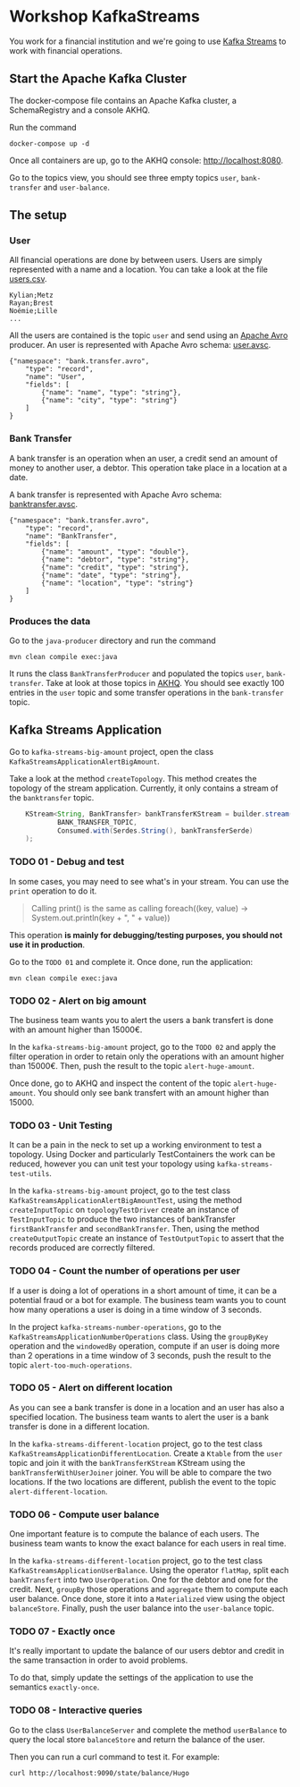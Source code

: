 # Workshop KafkaStreams

You work for a financial institution and we're going to use [Kafka Streams](https://kafka.apache.org/documentation/streams/) to work with financial operations.

## Start the Apache Kafka Cluster

The docker-compose file contains an Apache Kafka cluster, a SchemaRegistry and a console AKHQ.

Run the command

```
docker-compose up -d
```

Once all containers are up, go to the AKHQ console: [http://localhost:8080](http://localhost:8080/ui).

Go to the topics view, you should see three empty topics `user`, `bank-transfer` and `user-balance`.

## The setup

### User

All financial operations are done by between users. Users are simply represented with a name and a location.
You can take a look at the file [users.csv](java-producer/src/main/resources/users.csv).

```
Kylian;Metz
Rayan;Brest
Noémie;Lille
...
```

All the users are contained is the topic `user` and send using an [Apache Avro](https://avro.apache.org/) producer. 
An user is represented with Apache Avro schema: [user.avsc](java-producer/src/main/avro/user.avsc).

```
{"namespace": "bank.transfer.avro",
    "type": "record",
    "name": "User",
    "fields": [
        {"name": "name", "type": "string"},
        {"name": "city", "type": "string"}
    ]
}
```

### Bank Transfer

A bank transfer is an operation when an user, a credit send an amount of money to another user, a debtor.
This operation take place in a location at a date.

A bank transfer is represented with Apache Avro schema: [banktransfer.avsc](java-producer/src/main/avro/banktransfer.avsc).

```
{"namespace": "bank.transfer.avro",
    "type": "record",
    "name": "BankTransfer",
    "fields": [
        {"name": "amount", "type": "double"},
        {"name": "debtor", "type": "string"},
        {"name": "credit", "type": "string"},
        {"name": "date", "type": "string"},
        {"name": "location", "type": "string"}
    ]
}
```

### Produces the data

Go to the `java-producer` directory and run the command

```
mvn clean compile exec:java
```

It runs the class `BankTransferProducer` and populated the topics `user`, `bank-transfer`. Take at look at those topics in [AKHQ](http://localhost:8080/ui/docker-kafka-server/topic).
You should see exactly 100 entries in the `user` topic and some transfer operations in the `bank-transfer` topic.


## Kafka Streams Application

Go to `kafka-streams-big-amount` project, open the class `KafkaStreamsApplicationAlertBigAmount`.

Take a look at the method `createTopology`. This method creates the topology of the stream application.
Currently, it only contains a stream of the `banktransfer` topic.

```java
    KStream<String, BankTransfer> bankTransferKStream = builder.stream(
            BANK_TRANSFER_TOPIC,
            Consumed.with(Serdes.String(), bankTransferSerde)
    );
```

### TODO 01 - Debug and test

In some cases, you may need to see what's in your stream. You can use the `print` operation to do it.

> Calling print() is the same as calling foreach((key, value) -> System.out.println(key + ", " + value))

This operation **is mainly for debugging/testing purposes, you should not use it in production**.

Go to the `TODO 01` and complete it. Once done, run the application:

```
mvn clean compile exec:java
```

### TODO 02 - Alert on big amount

The business team wants you to alert the users a bank transfert is done with an amount higher than 15000€.

In the `kafka-streams-big-amount` project, go to the `TODO 02` and apply the filter operation in order to retain only the operations with an amount higher than 15000€.
Then, push the result to the topic `alert-huge-amount`.

Once done, go to AKHQ and inspect the content of the topic `alert-huge-amount`. You should only see bank transfert with an amount higher than 15000.

### TODO 03 - Unit Testing

It can be a pain in the neck to set up a working environment to test a topology. 
Using Docker and particularly TestContainers the work can be reduced, however you can unit test your topology using `kafka-streams-test-utils`.

In the `kafka-streams-big-amount` project, go to the test class `KafkaStreamsApplicationAlertBigAmountTest`, using the method `createInputTopic` on `topologyTestDriver` create an instance of `TestInputTopic` to produce the two instances of bankTransfer `firstBankTransfer` and `secondBankTransfer`.
Then, using the method `createOutputTopic` create an instance of `TestOutputTopic` to assert that the records produced are correctly filtered.

### TODO 04 - Count the number of operations per user

If a user is doing a lot of operations in a short amount of time, it can be a potential fraud or a bot for example. The business team wants you to count how many operations a user is doing in a time window of 3 seconds.

In the project `kafka-streams-number-operations`, go to the `KafkaStreamsApplicationNumberOperations` class. 
Using the `groupByKey` operation and the `windowedBy` operation, compute if an user is doing more than 2 operations in a time window of 3 seconds, push the result to the topic `alert-too-much-operations`.

### TODO 05 - Alert on different location

As you can see a bank transfer is done in a location and an user has also a specified location.
The business team wants to alert the user is a bank transfer is done in a different location.

In the `kafka-streams-different-location` project, go to the test class `KafkaStreamsApplicationDifferentLocation`.
Create a `Ktable` from the `user` topic and join it with the `bankTransferKStream` KStream using the `bankTransferWithUserJoiner` joiner.
You will be able to compare the two locations. If the two locations are different, publish the event to the topic `alert-different-location`.

### TODO 06 - Compute user balance

One important feature is to compute the balance of each users. The business team wants to know the exact balance for each users in real time.

In the `kafka-streams-different-location` project, go to the test class `KafkaStreamsApplicationUserBalance`.
Using the operator `flatMap`, split each `bankTransfert` into two `UserOperation`. One for the debtor and one for the credit.
Next, `groupBy` those operations and `aggregate` them to compute each user balance. Once done, store it into a `Materialized` view using the object `balanceStore`.
Finally, push the user balance into the `user-balance` topic.

### TODO 07 - Exactly once

It's really important to update the balance of our users debtor and credit in the same transaction in order to avoid problems.

To do that, simply update the settings of the application to use the semantics `exactly-once`.

### TODO 08 - Interactive queries

Go to the class `UserBalanceServer` and complete the method `userBalance` to query the local store `balanceStore` and return the balance of the user.

Then you can run a curl command to test it. For example:

```
curl http://localhost:9090/state/balance/Hugo
```
